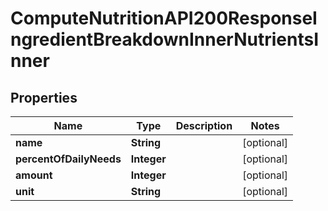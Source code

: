 

# ComputeNutritionAPI200ResponseIngredientBreakdownInnerNutrientsInner

## Properties

Name | Type | Description | Notes
------------ | ------------- | ------------- | -------------
**name** | **String** |  |  [optional]
**percentOfDailyNeeds** | **Integer** |  |  [optional]
**amount** | **Integer** |  |  [optional]
**unit** | **String** |  |  [optional]




